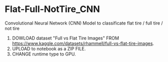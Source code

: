 # Flat-Full-NotTire_CNN
Convolutional Neural Network (CNN) Model to classificate flat tire / full tire / not tire

1. DOWLOAD dataset "Full vs Flat Tire Images" FROM https://www.kaggle.com/datasets/rhammell/full-vs-flat-tire-images.
2. UPLOAD to notebook as a ZIP FILE.
3. CHANGE runtime type to GPU.

